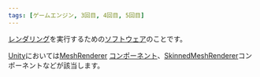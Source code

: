 ```yaml
---
tags: [ゲームエンジン, 3回目, 4回目, 5回目]
---
```


[レンダリング](/docs/索引/PQR/Rendering)を実行するための[ソフトウェア](/docs/索引/さ行/ソフトウェア)のことです。

[Unity](/docs/索引/STU/Unity)においては[MeshRenderer](/docs/索引/MNO/MeshRenderer) [コンポーネント](/docs/索引/ABC/Component)、[SkinnedMeshRenderer](/docs/索引/STU/SkinnedMeshRenderer)コンポーネントなどが該当します。
